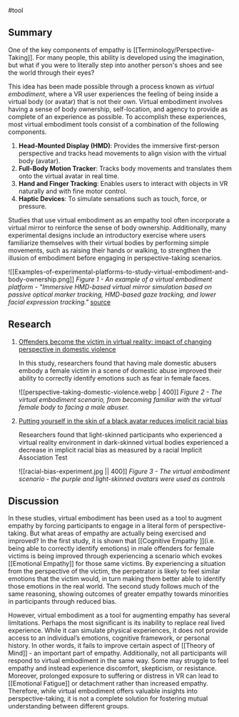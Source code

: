 #tool
## Summary

One of the key components of empathy is [[Terminology/Perspective-Taking]]. For many people, this ability is developed using the imagination, but what if you were to literally step into another person's shoes and see the world through their eyes? 

This idea has been made possible through a process known as *virtual embodiment*, where a VR user experiences the feeling of being inside a virtual body (or avatar) that is not their own. Virtual embodiment involves having a sense of body ownership, self-location, and agency to provide as complete of an experience as possible. To accomplish these experiences, most virtual embodiment tools consist of a combination of the following components. 

1. **Head-Mounted Display (HMD)**: Provides the immersive first-person perspective and tracks head movements to align vision with the virtual body (avatar).
2. **Full-Body Motion Tracker**: Tracks body movements and translates them onto the virtual avatar in real time.
3. **Hand and Finger Tracking**: Enables users to interact with objects in VR naturally and with fine motor control.
4. **Haptic Devices**: To simulate sensations such as touch, force, or pressure.

Studies that use virtual embodiment as an empathy tool often incorporate a virtual mirror to reinforce the sense of body ownership. Additionally, many experimental designs include an introductory exercise where users familiarize themselves with their virtual bodies by performing simple movements, such as raising their hands or walking, to strengthen the illusion of embodiment before engaging in perspective-taking scenarios.

![[Examples-of-experimental-platforms-to-study-virtual-embodiment-and-body-ownership.png]]
*Figure 1 - An example of a virtual embodiment platform  - "Immersive HMD-based virtual mirror simulation based on passive optical marker tracking, HMD-based gaze tracking, and lower facial expression tracking."* [source](https://www.researchgate.net/figure/Examples-of-experimental-platforms-to-study-virtual-embodiment-and-body-ownership_fig3_339128557)

## Research 

1. [Offenders become the victim in virtual reality: impact of changing perspective in domestic violence](https://www.nature.com/articles/s41598-018-19987-7)

	In this study, researchers found that having male domestic abusers embody a female victim in a scene of domestic abuse improved their ability to correctly identify emotions such as fear in female faces. 

	![[perspective-taking-domestic-violence.webp | 400]]
	*Figure 2 - The virtual embodiment scenario, from becoming familiar with the virtual female body to facing a male abuser.*
	
2. [Putting yourself in the skin of a black avatar reduces implicit racial bias](https://www.sciencedirect.com/science/article/pii/S1053810013000597)

	Researchers found that light-skinned participants who experienced a virtual reality environment in dark-skinned virtual bodies experienced a decrease in implicit racial bias as measured by a racial Implicit Association Test

	![[racial-bias-experiment.jpg || 400]]
	*Figure 3 - The virtual embodiment scenario - the purple and light-skinned avatars were used as controls*

## Discussion 

In these studies, virtual embodiment has been used as a tool to augment empathy by forcing participants to engage in a literal form of perspective-taking. But what areas of empathy are actually being exercised and improved? In the first study, it is shown that [[Cognitive Empathy ]](i.e. being able to correctly identify emotions) in male offenders for female victims is being improved through experiencing a scenario which evokes [[Emotional Empathy]] for those same victims. By experiencing a situation from the perspective of the victim, the perpetrator is likely to feel similar emotions that the victim would, in turn making them better able to identify those emotions in the real world. The second study follows much of the same reasoning, showing outcomes of greater empathy towards minorities in participants through reduced bias.

However, virtual embodiment as a tool for augmenting empathy has several limitations. Perhaps the most significant is its inability to replace real lived experience. While it can simulate physical experiences, it does not provide access to an individual’s emotions, cognitive framework, or personal history. In other words, it fails to improve certain aspect of [[Theory of Mind]] - an important part of empathy. Additionally, not all participants will respond to virtual embodiment in the same way. Some may struggle to feel empathy and instead experience discomfort, skepticism, or resistance. Moreover, prolonged exposure to suffering or distress in VR can lead to [[Emotional Fatigue]] or detachment rather than increased empathy. Therefore, while virtual embodiment offers valuable insights into perspective-taking, it is not a complete solution for fostering mutual understanding between different groups.

